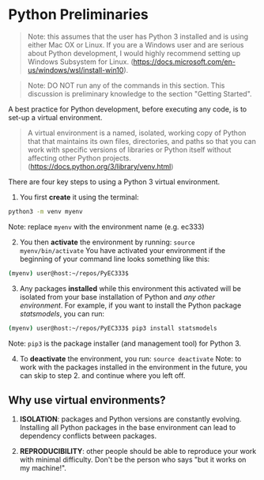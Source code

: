 # Python Preliminaries

> Note: this assumes that the user has Python 3 installed and is using either Mac OX or Linux. If you are a
Windows user and are serious about Python development, I would highly recommend setting up Windows Subsystem for Linux.
(https://docs.microsoft.com/en-us/windows/wsl/install-win10).

> Note: DO NOT run any of the commands in this section. This discussion is preliminary knowledge to the section "Getting Started".

A best practice for Python development, before executing any code, is to set-up a virtual environment.

> A virtual environment is a named, isolated, working copy of Python that that maintains its own files, directories, 
and paths so that you can work with specific versions of libraries or Python itself without affecting other Python projects.  
(https://docs.python.org/3/library/venv.html)

There are four key steps to using a Python 3 virtual environment. 
1. You first **create** it using the terminal:
```bash
python3 -m venv myenv
```
Note: replace `myenv` with the environment name (e.g. ec333)

2. You then **activate** the environment by running: `source myenv/bin/activate`
You have activated your environment if the beginning of your command line looks something like this:  
```bash
(myenv) user@host:~/repos/PyEC333$
```

3. Any packages **installed** while this environment this activated will be isolated from your base installation of Python and *any other environment*. 
For example, if you want to install the Python package *statsmodels*, you can run:  
```bash
(myenv) user@host:~/repos/PyEC333$ pip3 install statsmodels
```

Note: `pip3` is the package installer (and management tool) for Python 3.

4. To **deactivate** the environment, you run: `source deactivate`
Note: to work with the packages installed in the environment in the future, you can skip to step 2. and continue where you left off.

## Why use virtual environments?
1. **ISOLATION**: packages and Python versions are constantly evolving. Installing all Python packages in the base environment can lead to dependency conflicts 
between packages.

2. **REPRODUCIBILITY**: other people should be able to reproduce your work with minimal difficulty. Don't be the person who says "but it works on my machine!".
